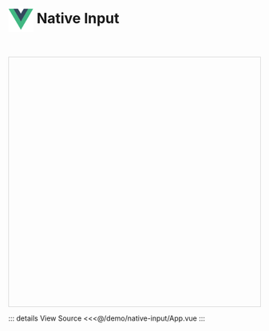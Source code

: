 <script setup>
  import { SandpackProvider, SandpackLayout, SandpackPreview, SandpackCodeEditor } from 'sandpack-vue3';
  import Index from './index.html?raw'
  import App from './App.vue?raw'
</script>

<style>
  #embed {
    width: 100%;
    height: 500px;
    margin-top: 50px;
    border: 1px groove lightgray;
  }
</style>

# <img style="vertical-align: middle; display: inline;" src="./vuejs-logo.svg" width="50" height="50" /> Native Input

<div id="embed">
 <SandpackProvider
    template="static"
    :files="{'/index.html': Index}"
  >
    <SandpackLayout :options="{
        showNavigator: true,
      }">
      <SandpackPreview style="height: 500px" :options="{
        showNavigator: true,
      }" />
    </SandpackLayout>
  </SandpackProvider>
</div>

::: details View Source
<<<@/demo/native-input/App.vue
:::
